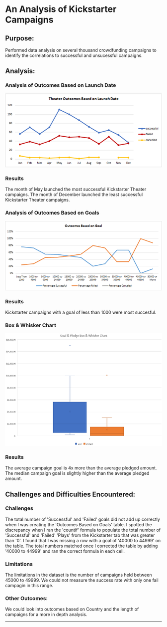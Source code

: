 # An Analysis of Kickstarter Campaigns

## Purpose:
Performed data analysis on several thousand crowdfunding campaigns to identify the correlations to successful and unsucessful campaigns.

## Analysis:

### Analysis of Outcomes Based on Launch Date
![Theater Outcomes vs Launch Chart](https://github.com/frlinh/kickstarter-analysis/blob/014cd0fbb744b7b956830d396c71fe780300f2f0/Theater_Outcomes_vs_Launch.png)
### Results
The month of May launched the most successful Kickstarter Theater campaigns.
The month of December launched the least successful Kickstarter Theater campaigns.

### Analysis of Outcomes Based on Goals
![Outcomes vs Goals](https://github.com/frlinh/kickstarter-analysis/blob/014cd0fbb744b7b956830d396c71fe780300f2f0/Outcomes_vs_Goals.png)
### Results
Kickstarter campaigns with a goal of less than 1000 were most succesful.

### Box & Whisker Chart
![Kickstarter Box and Whisker Chart](https://github.com/frlinh/kickstarter-analysis/blob/2e91953608253f74c074ce4f25927a3581932ec9/Kickstarter%20Analysis%20Box%20and%20Whisker%20Chart.png)
### Results
The average campaign goal is 4x more than the average pledged amount.
The median campaign goal is slightly higher than the average pledged amount.

## Challenges and Difficulties Encountered:
### Challenges
The total number of 'Successful' and 'Failed' goals did not add up correctly when I was creating the 'Outcomes Based on Goals' table.  I spotted the discrepancy when I ran the 'countif' formula to populate the total number of 'Successful' and 'Failed' 'Plays' from the Kickstarter tab that was greater than '0'.  I found that I was missing a row with a goal of '40000 to 44999' on the table.  The total numbers matched once I corrected the table by adding '40000 to 44999' and ran the correct formula in each cell.

### Limitations
The limitations in the dataset is the number of campaigns held between 45000 to 49999.  We could not measure the success rate with only one fail campagin in this range.

### Other Outcomes:
We could look into outcomes based on Country and the length of campaigns for a more in depth analysis.
___
